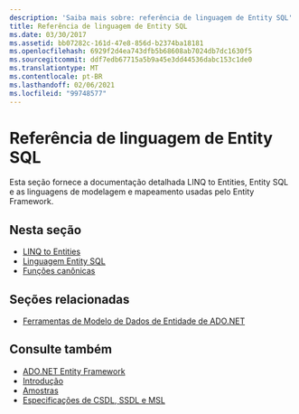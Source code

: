 ```yaml
---
description: 'Saiba mais sobre: referência de linguagem de Entity SQL'
title: Referência de linguagem de Entity SQL
ms.date: 03/30/2017
ms.assetid: bb07282c-161d-47e8-856d-b2374ba18181
ms.openlocfilehash: 6929f2d4ea743dfb5b68608ab7024db7dc1630f5
ms.sourcegitcommit: ddf7edb67715a5b9a45e3dd44536dabc153c1de0
ms.translationtype: MT
ms.contentlocale: pt-BR
ms.lasthandoff: 02/06/2021
ms.locfileid: "99748577"
---
```

# <a name="entity-sql-language-reference"></a>Referência de linguagem de Entity SQL

Esta seção fornece a documentação detalhada LINQ to Entities, Entity SQL e as linguagens de modelagem e mapeamento usadas pelo Entity Framework.
  
## <a name="in-this-section"></a>Nesta seção
  
- [LINQ to Entities](linq-to-entities.md)
- [Linguagem Entity SQL](entity-sql-language.md)
- [Funções canônicas](canonical-functions.md)

## <a name="related-sections"></a>Seções relacionadas

- [Ferramentas de Modelo de Dados de Entidade de ADO.NET](/previous-versions/dotnet/netframework-4.0/bb399249(v=vs.100))  
  
## <a name="see-also"></a>Consulte também

- [ADO.NET Entity Framework](../index.md)
- [Introdução](../getting-started.md)
- [Amostras](/previous-versions/dotnet/netframework-4.0/bb738547(v=vs.100))
- [Especificações de CSDL, SSDL e MSL](/ef/ef6/modeling/designer/advanced/edmx/csdl-spec)
